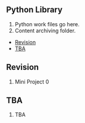 <!-- FAQ Section Starts -->
## Python Library
1. Python work files go here.
2. Content archiving folder.

<!-- Add link to the sections -->
* [Revision](#Revision) <br>
* [TBA](#TBA) <br>
<!-- FAQ Section Ends -->


<!-- Revision Section Starts -->
## Revision
1. Mini Project 0
<!-- Revision Section Ends -->


<!-- TBA Section Starts -->
## TBA
1. TBA
<!-- TBA Section Ends -->
